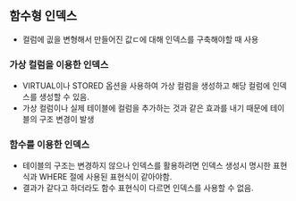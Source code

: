 ## 함수형 인덱스
- 컬럼에 긦을 변형해서 만들어진 값ㄷ에 대해 인덱스를 구축해야할 때 사용

### 가상 컬럼을 이용한 인덱스
- VIRTUAL이나 STORED 옵션을 사용하여 가상 컬럼을 생성하고 해당 컬럼에 인덱스를 생성할 수 있음.
- 가상 컬럼이나 실제 테이블에 컬럼을 추가하는 것과 같은 효과를 내기 때문에 테이블의 구조 변경이 발생

### 함수를 이용한 인덱스
- 테이블의 구조는 변경하지 않으나 인덱스를 활용하려면 인덱스 생성시 명시한 표현식과 WHERE 절에 사용된 표현식이 같아야함.
- 결과가 같다고 하더라도 함수 표현식이 다르면 인덱스를 사용할 수 없음.